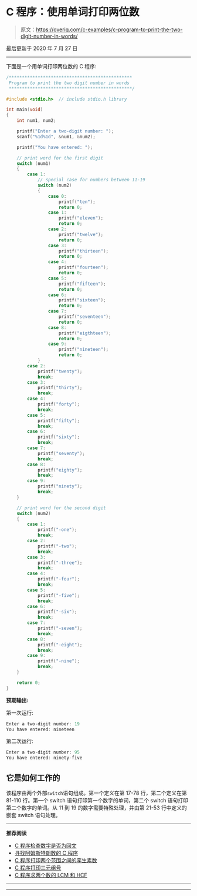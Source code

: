 # C 程序：使用单词打印两位数

> 原文：<https://overiq.com/c-examples/c-program-to-print-the-two-digit-number-in-words/>

最后更新于 2020 年 7 月 27 日

* * *

下面是一个用单词打印两位数的 C 程序:

```c
/***********************************************
 Program to print the two digit number in words
 ***********************************************/

#include <stdio.h>  // include stdio.h library

int main(void)
{
    int num1, num2;

    printf("Enter a two-digit number: ");
    scanf("%1d%1d", &num1, &num2);

    printf("You have entered: ");

    // print word for the first digit
    switch (num1)
    {
        case 1:
            // special case for numbers between 11-19
            switch (num2)
            {
                case 0:
                    printf("ten"); 
                    return 0;
                case 1:
                    printf("eleven"); 
                    return 0;
                case 2:
                    printf("twelve"); 
                    return 0;
                case 3:
                    printf("thirteen"); 
                    return 0;
                case 4:
                    printf("fourteen"); 
                    return 0;
                case 5:
                    printf("fifteen"); 
                    return 0;
                case 6:
                    printf("sixteen"); 
                    return 0;
                case 7:
                    printf("seventeen"); 
                    return 0;
                case 8:
                    printf("eigthteen"); 
                    return 0;
                case 9:
                    printf("nineteen"); 
                    return 0;
            }
        case 2:
            printf("twenty"); 
            break;
        case 3:
            printf("thirty"); 
            break;
        case 4:
            printf("forty"); 
            break;
        case 5:
            printf("fifty"); 
            break;
        case 6:
            printf("sixty"); 
            break;
        case 7:
            printf("seventy"); 
            break;
        case 8:
            printf("eighty"); 
            break;
        case 9:
            printf("ninety"); 
            break;
    }

    // print word for the second digit
    switch (num2)
    {
        case 1:
            printf("-one"); 
            break;
        case 2:
            printf("-two"); 
            break;
        case 3:
            printf("-three"); 
            break;
        case 4:
            printf("-four"); 
            break;
        case 5:
            printf("-five"); 
            break;
        case 6:
            printf("-six"); 
            break;
        case 7:
            printf("-seven"); 
            break;
        case 8:
            printf("-eight"); 
            break;
        case 9:
            printf("-nine"); 
            break;
    }

    return 0;
}

```

**预期输出:**

第一次运行:

```c
Enter a two-digit number: 19
You have entered: nineteen

```

第二次运行:

```c
Enter a two-digit number: 95
You have entered: ninety-five

```

## 它是如何工作的

该程序由两个外部`switch`语句组成。第一个定义在第 17-78 行，第二个定义在第 81-110 行。第一个 switch 语句打印第一个数字的单词，第二个 switch 语句打印第二个数字的单词。从 11 到 19 的数字需要特殊处理，并由第 21-53 行中定义的嵌套 switch 语句处理。

* * *

**推荐阅读**

*   [C 程序检查数字是否为回文](/c-examples/c-program-to-check-whether-the-number-is-a-palindrome/)
*   [寻找阿姆斯特朗数的 C 程序](/c-examples/c-program-to-find-armstrong-numbers/)
*   [C 程序打印两个范围之间的孪生素数](/c-examples/c-program-to-print-twin-prime-numbers-between-two-ranges/)
*   [C 程序打印三元组号](/c-examples/c-program-to-print-triad-numbers/)
*   [C 程序求两个数的 LCM 和 HCF](/c-examples/c-program-to-find-lcm-and-hcf-of-two-numbers/)

* * *

* * *